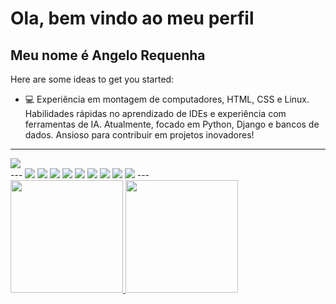 # Ola, bem vindo ao meu perfil
## Meu nome é Angelo Requenha




Here are some ideas to get you started:

- 💻 Experiência em montagem de computadores, HTML, CSS e Linux. Habilidades rápidas no aprendizado de IDEs e experiência com ferramentas de IA. Atualmente, focado em Python, Django e bancos de dados. Ansioso para contribuir em projetos inovadores!
---
<div>
<a href="[https://www.linkedin.com/in/seu-usuário-linkedln-aqui](https://www.linkedin.com/in/angelo-requenha/)" target="_blank"><img loading="lazy" src="https://img.shields.io/badge/-LinkedIn-%230077B5?style=for-the-badge&logo=linkedin&logoColor=white" target="_blank"></a>
</div>
---
<img src="https://cdn.jsdelivr.net/gh/devicons/devicon/icons/python/python-original.svg" /> <img src="https://cdn.jsdelivr.net/gh/devicons/devicon/icons/django/django-plain.svg" /> <img src="https://cdn.jsdelivr.net/gh/devicons/devicon/icons/linux/linux-original.svg" /> <img src="https://cdn.jsdelivr.net/gh/devicons/devicon/icons/git/git-original.svg" /> <img src="https://cdn.jsdelivr.net/gh/devicons/devicon/icons/github/github-original.svg" /> <img src="https://cdn.jsdelivr.net/gh/devicons/devicon/icons/html5/html5-original.svg" /> <img src="https://cdn.jsdelivr.net/gh/devicons/devicon/icons/css3/css3-original.svg" /> <img src="https://cdn.jsdelivr.net/gh/devicons/devicon/icons/vscode/vscode-original.svg" /> <img src="https://cdn.jsdelivr.net/gh/devicons/devicon/icons/sqlite/sqlite-original.svg" />
---

<div>
<a href="[https://github.com/seu-usuário-aqui](https://github.com/Angelo-Requenha)">
<img loading="lazy" height="180em" src="https://github-readme-stats.vercel.app/api/top-langs/?username=seu-usuário-aqui&layout=compact&langs_count=7&theme=dracula"/>
<img loading="lazy" height="180em" src="https://github-readme-stats.vercel.app/api?username=seu-usuário-aqui&show_icons=true&theme=dracula&include_all_commits=true&count_private=true"/>
</div>
